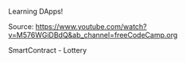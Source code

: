 Learning DApps!

Source: https://www.youtube.com/watch?v=M576WGiDBdQ&ab_channel=freeCodeCamp.org

SmartContract - Lottery
